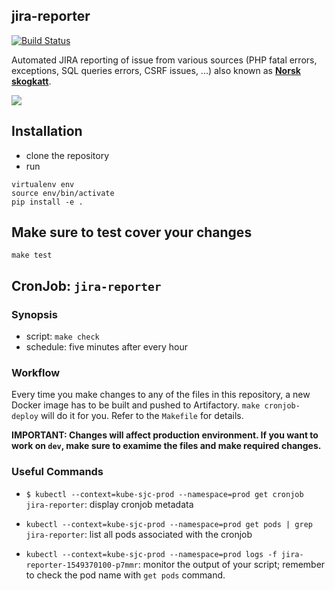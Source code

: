jira-reporter
-------------

[![Build Status](https://travis-ci.org/Wikia/jira-reporter.svg?branch=master)](https://travis-ci.org/Wikia/jira-reporter)

Automated JIRA reporting of issue from various sources (PHP fatal errors, exceptions, SQL queries errors, CSRF issues, ...) also known as **[Norsk skogkatt](https://no.wikipedia.org/wiki/Norsk_skogkatt)**.

![](https://user-images.githubusercontent.com/1929317/40851261-2ba2d2f2-65c7-11e8-9f01-8a6e6b5302c3.jpg)

## Installation

* clone the repository
* run

```
virtualenv env
source env/bin/activate
pip install -e .
```

## Make sure to test cover your changes

```
make test
```

## CronJob: `jira-reporter`

### Synopsis

* script: `make check`
* schedule: five minutes after every hour

### Workflow

Every time you make changes to any of the files in this repository, a new Docker
image has to be built and pushed to Artifactory. `make cronjob-deploy` will do
it for you. Refer to the `Makefile` for details.

**IMPORTANT: Changes will affect production environment. If you want to work on `dev`,
make sure to examime the files and make required changes.**

### Useful Commands

* `$ kubectl --context=kube-sjc-prod --namespace=prod get cronjob jira-reporter`:
  display cronjob metadata

* `kubectl --context=kube-sjc-prod --namespace=prod get pods | grep jira-reporter`:
  list all pods associated with the cronjob

* `kubectl --context=kube-sjc-prod --namespace=prod logs -f jira-reporter-1549370100-p7mmr`:
  monitor the output of your script; remember to check the pod name with `get pods` command.

